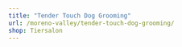 ```yaml
---
title: "Tender Touch Dog Grooming"
url: /moreno-valley/tender-touch-dog-grooming/
shop: Tiersalon
---
```

